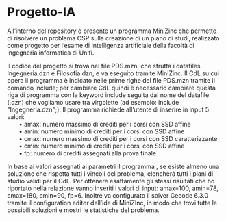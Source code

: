 # Progetto-IA
All’interno del repository è presente un programma MiniZinc che permette di risolvere un problema CSP sulla creazione di un piano di studi, realizzato come progetto per l’esame di Intelligenza artificiale della facoltà di ingegneria informatica di Unifi.  
  
Il codice del progetto si trova nel file PDS.mzn,  che sfrutta i datafiles Ingegneria.dzn e Filosofia.dzn, e va eseguito tramite MiniZinc. Il CdL su cui opera il programma è indicato nelle prime righe del file PDS.mzn tramite il comando include; per cambiare CdL quindi è necessario cambiare questa riga di programma con la keyword include seguita dal nome del datafile (.dzn) che vogliamo usare tra virgolette (ad esempio: include "Ingegneria.dzn";). Il programma richiede all’utente di inserire in input 5 valori:  
&nbsp;&nbsp;&nbsp;&nbsp;&nbsp;&nbsp; • amax: numero massimo di crediti per i corsi con SSD affine  
&nbsp;&nbsp;&nbsp;&nbsp;&nbsp;&nbsp; • amin: numero minimo di crediti per i corsi con SSD affine  
&nbsp;&nbsp;&nbsp;&nbsp;&nbsp;&nbsp; • cmax: numero massimo di crediti per i corsi con SSD caratterizzante  
&nbsp;&nbsp;&nbsp;&nbsp;&nbsp;&nbsp; • cmin: numero minimo di crediti per i corsi con SSD affine  
&nbsp;&nbsp;&nbsp;&nbsp;&nbsp;&nbsp; • fp: numero di crediti assegnati alla prova finale  
  
In base ai valori assegnati ai parametri il programma , se esiste almeno una soluzione che rispetta tutti i vincoli del problema, elencherà tutti i piani di studio validi per il CdL. Per ottenere esattamente gli stessi risultati che ho riportato nella relazione vanno inseriti i valori di input: amax=100, amin=78, cmax=180, cmin=90, fp=6. Inoltre va configurato il solver Gecode 6.3.0 tramite il configuration editor dell’ide di MiniZInc, in modo che trovi tutte le possibili soluzioni e mostri le statistiche del problema.
